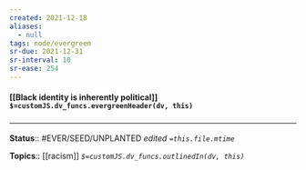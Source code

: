 ```yaml
---
created: 2021-12-18 
aliases:
  - null
tags: node/evergreen
sr-due: 2021-12-31
sr-interval: 10
sr-ease: 254
---
```


#### [[Black identity is inherently political]] `$=customJS.dv_funcs.evergreenHeader(dv, this)`

 

### <hr class="footnote"/>

**Status**:: #EVER/SEED/UNPLANTED
*edited `=this.file.mtime`*

**Topics**::  [[racism]]
*`$=customJS.dv_funcs.outlinedIn(dv, this)`*
